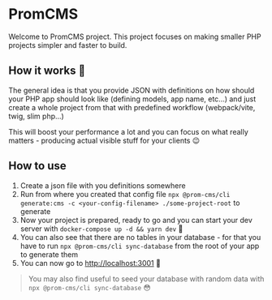 # PromCMS

Welcome to PromCMS project. This project focuses on making smaller PHP projects simpler and faster to build.

## How it works 🤔

The general idea is that you provide JSON with definitions on how should your PHP app should look like (defining models, app name, etc...) and just create a whole project from that with predefined workflow (webpack/vite, twig, slim php...)

This will boost your performance a lot and you can focus on what really matters - producing actual visible stuff for your clients 😉

## How to use

1. Create a json file with you definitions somewhere
2. Run from where you created that config file `npx @prom-cms/cli generate:cms -c <your-config-filename> ./some-project-root` to generate 
3. Now your project is prepared, ready to go and you can start your dev server with `docker-compose up -d && yarn dev` 🎉
4. You can also see that there are no tables in your database - for that you have to run `npx @prom-cms/cli sync-database` from the root of your app to generate them
5. You can now go to [http://localhost:3001](http://localhost:3001) 🤯
 
> You may also find useful to seed your database with random data with `npx @prom-cms/cli sync-database` 😳